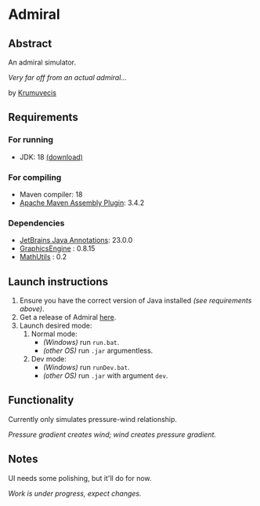 # Admiral

## Abstract

An admiral simulator.

*Very far off from an actual admiral...*

<!--
[![](https://jitpack.io/v/Krumuvecis/<projname>.svg)](https://jitpack.io/#Krumuvecis/<projname>)
-->

by [Krumuvecis](https://github.com/Krumuvecis)


## Requirements

### For running

* JDK: 18 [(download)](https://www.oracle.com/java/technologies/javase/jdk18-archive-downloads.html)

### For compiling

* Maven compiler: 18
* [Apache Maven Assembly Plugin](https://maven.apache.org/plugins/maven-assembly-plugin/): 3.4.2

### Dependencies

* [JetBrains Java Annotations](https://mvnrepository.com/artifact/org.jetbrains/annotations): 23.0.0
* [GraphicsEngine](https://github.com/KruMF/GraphicsEngine) : 0.8.15
* [MathUtils](https://github.com/KruMF/MathUtils) : 0.2


## Launch instructions

1. Ensure you have the correct version of Java installed _(see requirements above)_.
2. Get a release of Admiral [here](https://github.com/Krumuvecis/Admiral/releases).
3. Launch desired mode:
   1. Normal mode:
      * _(Windows)_ run `run.bat`.
      * _(other OS)_ run `.jar` argumentless.
   2. Dev mode:
       * _(Windows)_ run `runDev.bat`.
       * _(other OS)_ run `.jar` with argument `dev`.


## Functionality

Currently only simulates pressure-wind relationship.

*Pressure gradient creates wind; wind creates pressure gradient.*


## Notes

UI needs some polishing, but it'll do for now.

*Work is under progress, expect changes.*